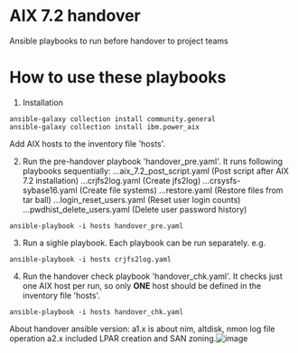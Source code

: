# AIX 7.2 handover

Ansible playbooks to run before handover to project teams

# How to use these playbooks

1. Installation

```
ansible-galaxy collection install community.general
ansible-galaxy collection install ibm.power_aix
```

Add AIX hosts to the inventory file 'hosts'.

2. Run the pre-handover playbook 'handover_pre.yaml'. It runs following playbooks sequentially:
...aix_7.2_post_script.yaml (Post script after AIX 7.2 installation)
...crjfs2log.yaml (Create jfs2log)
...crsysfs-sybase16.yaml (Create file systems)
...restore.yaml (Restore files from tar ball)
...login_reset_users.yaml (Reset user login counts)
...pwdhist_delete_users.yaml (Delete user password history)

```
ansible-playbook -i hosts handover_pre.yaml
```

3. Run a sighle playbook. Each playbook can be run separately. e.g.

```
ansible-playbook -i hosts crjfs2log.yaml
```

4. Run the handover check playbook 'handover_chk.yaml'. It checks just one AIX host per run, so only **ONE** host should be defined in the inventory file 'hosts'.

```
ansible-playbook -i hosts handover_chk.yaml
```


About handover ansible version:
a1.x is about nim, altdisk, nmon log file operation
a2.x included LPAR creation and SAN zoning.![image](https://github.com/IBMLBSHK/handover/assets/117252002/b91bd77f-42e3-45f0-ae0b-43ee377d06be)

